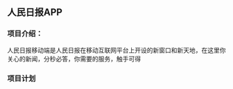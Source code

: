 <h2>人民日报APP</h2>

<h3>项目介绍：</h3>
人民日报移动端是人民日报在移动互联网平台上开设的新窗口和新天地，在这里你关心的新闻，分秒必答，你需要的服务，触手可得


<h3>项目计划</h3>
